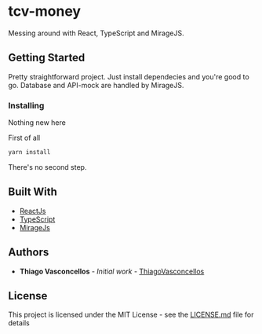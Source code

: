 # tcv-money

Messing around with React, TypeScript and MirageJS.

## Getting Started

Pretty straightforward project. Just install dependecies and you're good to go.
Database and API-mock are handled by MirageJS.

### Installing

Nothing new here

First of all

```bash
yarn install
```

There's no second step.

## Built With

- [ReactJs](https://reactjs.org/)
- [TypeScript](https://www.typescriptlang.org/)
- [MirageJs](https://miragejs.com/)

## Authors

- **Thiago Vasconcellos** - _Initial work_ - [ThiagoVasconcellos](https://github.com/thiagovasconcellos)

## License

This project is licensed under the MIT License - see the [LICENSE.md](LICENSE.md) file for details

